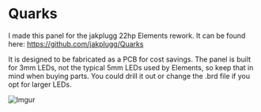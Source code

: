 # Quarks
I made this panel for the jakplugg 22hp Elements rework. It can be found here: https://github.com/jakplugg/Quarks

It is designed to be fabricated as a PCB for cost savings. The panel is built for 3mm LEDs, not the typical 5mm LEDs used by Elements, so keep that in mind when buying parts. You could drill it out or change the .brd file if you opt for larger LEDs.

![Imgur](https://i.imgur.com/iQAKgfT.jpg?1)
